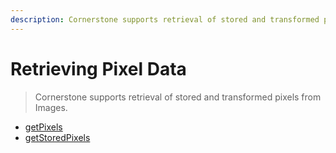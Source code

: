 ```yaml
---
description: Cornerstone supports retrieval of stored and transformed pixels from Images.
---
```


# Retrieving Pixel Data

> Cornerstone supports retrieval of stored and transformed pixels from Images.

* [getPixels](../api.md#getpixels)
* [getStoredPixels](../api.md#getstoredpixels)
